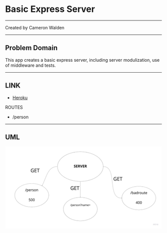 # Basic Express Server

***

Created by Cameron Walden

***

## Problem Domain

This app creates a basic express server, including server modulization, use of middleware and tests.

***

## LINK

- [Heroku](https://cameron-basic-express-server.herokuapp.com/)

ROUTES

- /person

***

## UML

<img src = "./img/lab02uml.jpg">